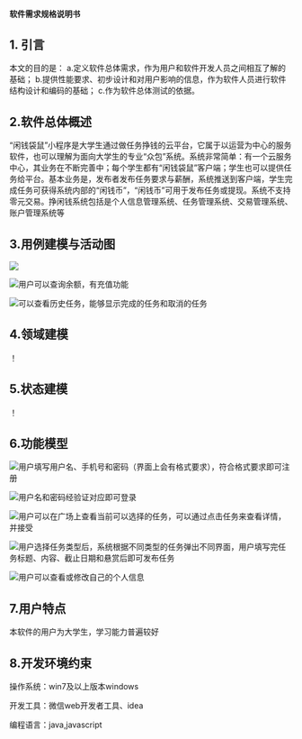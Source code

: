 #### 软件需求规格说明书

## 1.  引言

本文的目的是：
a.定义软件总体需求，作为用户和软件开发人员之间相互了解的基础；
b.提供性能要求、初步设计和对用户影响的信息，作为软件人员进行软件结构设计和编码的基础；
c.作为软件总体测试的依据。

## 2.软件总体概述

  “闲钱袋鼠”小程序是大学生通过做任务挣钱的云平台，它属于以运营为中心的服务软件，也可以理解为面向大学生的专业“众包”系统。系统非常简单：有一个云服务中心，其业务在不断完善中；每个学生都有“闲钱袋鼠”客户端；学生也可以提供任务给平台。基本业务是，发布者发布任务要求与薪酬，系统推送到客户端，学生完成任务可获得系统内部的“闲钱币”，“闲钱币”可用于发布任务或提现。系统不支持零元交易。挣闲钱系统包括是个人信息管理系统、任务管理系统、交易管理系统、账户管理系统等
  

## 3.用例建模与活动图

  ![](/images/用例图活动图.png)

  ![用户可以查询余额，有充值功能](/images/账户管理活动图.png)
      
  ![可以查看历史任务，能够显示完成的任务和取消的任务](/images/任务管理活动图.png)

## 4.领域建模

  ！[](/images/领域模型.png)

## 5.状态建模

  ！[](/images/领域模型.png)

## 6.功能模型

  ![用户填写用户名、手机号和密码（界面上会有格式要求），符合格式要求即可注册](/images/用户注册.png)

  ![用户名和密码经验证对应即可登录](/images/用户登录.png)  

  ![用户可以在广场上查看当前可以选择的任务，可以通过点击任务来查看详情，并接受](/images/接受任务.png)    

  ![用户选择任务类型后，系统根据不同类型的任务弹出不同界面，用户填写完任务标题、内容、截止日期和悬赏后即可发布任务](/images/发布任务.png)

  ![用户可以查看或修改自己的个人信息](/images/修改个人信息.png)


## 7.用户特点
本软件的用户为大学生，学习能力普遍较好

## 8.开发环境约束

操作系统：win7及以上版本windows

开发工具：微信web开发者工具、idea

编程语言：java,javascript

